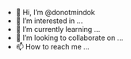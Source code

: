 - 👋 Hi, I’m @donotmindok
- 👀 I’m interested in ...
- 🌱 I’m currently learning ...
- 💞️ I’m looking to collaborate on ...
- 📫 How to reach me ...

<!---
donotmindok/donotmindok is a ✨ special ✨ repository because its `README.md` (this file) appears on your GitHub profile.
You can click the Preview link to take a look at your changes.
--->
